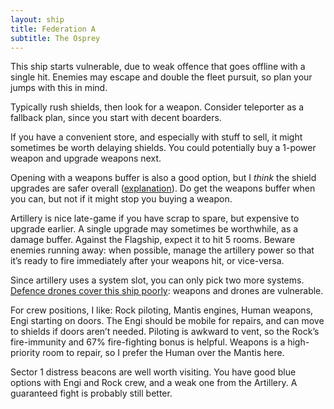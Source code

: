 ```yaml
---
layout: ship
title: Federation A
subtitle: The Osprey
---
```


This ship starts vulnerable, due to weak offence that goes offline with a single hit. Enemies may escape and double the fleet pursuit, so plan your jumps with this in mind.

Typically rush shields, then look for a weapon. Consider teleporter as a  fallback plan, since you start with decent boarders. 

If you have a convenient store, and especially with stuff to sell, it might sometimes be worth delaying shields. You could potentially buy a 1-power weapon and upgrade weapons next.

Opening with a weapons buffer is also a good option, but I *think* the shield upgrades are safer overall ([explanation](/#weapons-buffer)). Do get the weapons buffer when you can, but not if it might stop you buying a weapon.

Artillery is nice late-game if you have scrap to spare, but expensive to upgrade earlier. A single upgrade may sometimes be worthwhile, as a damage buffer. Against the Flagship, expect it to hit 5 rooms. Beware enemies running away: when possible, manage the artillery power so that it’s ready to fire immediately after your weapons hit, or vice-versa.

Since artillery uses a system slot, you can only pick two more systems. [Defence drones cover this ship poorly](https://i.imgur.com/Y92J2ml.jpg): weapons and drones are vulnerable.

For crew positions, I like: Rock piloting, Mantis engines, Human weapons, Engi starting on doors. The Engi should be mobile for repairs, and can move to shields if doors aren’t needed. Piloting is awkward to vent, so the Rock’s fire-immunity and 67% fire-fighting bonus is helpful. Weapons is a high-priority room to repair, so I prefer the Human over the Mantis here.

Sector 1 distress beacons are well worth visiting. You have good blue options with Engi and Rock crew, and a weak one from the Artillery. A guaranteed fight is probably still better.